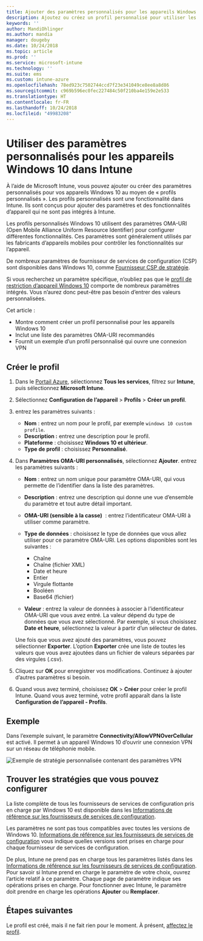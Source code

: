 ```yaml
---
title: Ajouter des paramètres personnalisés pour les appareils Windows 10 dans Microsoft Intune - Azure | Microsoft Docs
description: Ajoutez ou créez un profil personnalisé pour utiliser les paramètres OMA-URI sur les appareils exécutant Windows 10 dans Microsoft Intune. Utilisez un profil personnalisé pour ajouter des paramètres personnalisés.
keywords: ''
author: MandiOhlinger
ms.author: mandia
manager: dougeby
ms.date: 10/24/2018
ms.topic: article
ms.prod: ''
ms.service: microsoft-intune
ms.technology: ''
ms.suite: ems
ms.custom: intune-azure
ms.openlocfilehash: 78ed923c7502744ccd7f23e341049ce8ee8a8d86
ms.sourcegitcommit: c969b596ec0fec227484c50f210ba4e159e2e533
ms.translationtype: HT
ms.contentlocale: fr-FR
ms.lasthandoff: 10/24/2018
ms.locfileid: "49983208"
---
```

# <a name="use-custom-settings-for-windows-10-devices-in-intune"></a>Utiliser des paramètres personnalisés pour les appareils Windows 10 dans Intune

À l’aide de Microsoft Intune, vous pouvez ajouter ou créer des paramètres personnalisés pour vos appareils Windows 10 au moyen de « profils personnalisés ». Les profils personnalisés sont une fonctionnalité dans Intune. Ils sont conçus pour ajouter des paramètres et des fonctionnalités d’appareil qui ne sont pas intégrés à Intune.

Les profils personnalisés Windows 10 utilisent des paramètres OMA-URI (Open Mobile Alliance Uniform Resource Identifier) pour configurer différentes fonctionnalités. Ces paramètres sont généralement utilisés par les fabricants d’appareils mobiles pour contrôler les fonctionnalités sur l’appareil. 

De nombreux paramètres de fournisseur de services de configuration (CSP) sont disponibles dans Windows 10, comme [Fournisseur CSP de stratégie](https://technet.microsoft.com/itpro/windows/manage/how-it-pros-can-use-configuration-service-providers).

Si vous recherchez un paramètre spécifique, n’oubliez pas que le [profil de restriction d’appareil Windows 10](device-restrictions-windows-10.md) comporte de nombreux paramètres intégrés. Vous n’aurez donc peut-être pas besoin d’entrer des valeurs personnalisées.

Cet article :

- Montre comment créer un profil personnalisé pour les appareils Windows 10
- Inclut une liste des paramètres OMA-URI recommandés
- Fournit un exemple d’un profil personnalisé qui ouvre une connexion VPN

## <a name="create-the-profile"></a>Créer le profil

1. Dans le [Portail Azure](https://portal.azure.com), sélectionnez **Tous les services**, filtrez sur **Intune**, puis sélectionnez **Microsoft Intune**.
2. Sélectionnez **Configuration de l’appareil** > **Profils** > **Créer un profil**.
3. entrez les paramètres suivants :

    - **Nom** : entrez un nom pour le profil, par exemple `windows 10 custom profile`.
    - **Description :** entrez une description pour le profil.
    - **Plateforme** : choisissez **Windows 10 et ultérieur**.
    - **Type de profil** : choisissez **Personnalisé**.

4. Dans **Paramètres OMA-URI personnalisés**, sélectionnez **Ajouter**. entrez les paramètres suivants :

    - **Nom** : entrez un nom unique pour paramètre OMA-URI, qui vous permette de l’identifier dans la liste des paramètres.
    - **Description** : entrez une description qui donne une vue d’ensemble du paramètre et tout autre détail important.
    - **OMA-URI (sensible à la casse)**  : entrez l’identificateur OMA-URI à utiliser comme paramètre.
    - **Type de données** : choisissez le type de données que vous allez utiliser pour ce paramètre OMA-URI. Les options disponibles sont les suivantes :

        - Chaîne
        - Chaîne (fichier XML)
        - Date et heure
        - Entier
        - Virgule flottante
        - Booléen
        - Base64 (fichier)

    - **Valeur** : entrez la valeur de données à associer à l’identificateur OMA-URI que vous avez entré. La valeur dépend du type de données que vous avez sélectionné. Par exemple, si vous choisissez **Date et heure**, sélectionnez la valeur à partir d’un sélecteur de dates.

    Une fois que vous avez ajouté des paramètres, vous pouvez sélectionner **Exporter**. L’option **Exporter** crée une liste de toutes les valeurs que vous avez ajoutées dans un fichier de valeurs séparées par des virgules (.csv).

5. Cliquez sur **OK** pour enregistrer vos modifications. Continuez à ajouter d’autres paramètres si besoin.
6. Quand vous avez terminé, choisissez **OK** > **Créer** pour créer le profil Intune. Quand vous avez terminé, votre profil apparaît dans la liste **Configuration de l’appareil - Profils**.

## <a name="example"></a>Exemple

Dans l’exemple suivant, le paramètre **Connectivity/AllowVPNOverCellular** est activé. Il permet à un appareil Windows 10 d’ouvrir une connexion VPN sur un réseau de téléphonie mobile.

![Exemple de stratégie personnalisée contenant des paramètres VPN](./media/custom-policy-example.png)

## <a name="find-the-policies-you-can-configure"></a>Trouver les stratégies que vous pouvez configurer

La liste complète de tous les fournisseurs de services de configuration pris en charge par Windows 10 est disponible dans les [Informations de référence sur les fournisseurs de services de configuration](https://msdn.microsoft.com/windows/hardware/commercialize/customize/mdm/configuration-service-provider-reference).

Les paramètres ne sont pas tous compatibles avec toutes les versions de Windows 10. [Informations de référence sur les fournisseurs de services de configuration](https://msdn.microsoft.com/windows/hardware/commercialize/customize/mdm/configuration-service-provider-reference) vous indique quelles versions sont prises en charge pour chaque fournisseur de services de configuration.

De plus, Intune ne prend pas en charge tous les paramètres listés dans les [Informations de référence sur les fournisseurs de services de configuration](https://msdn.microsoft.com/windows/hardware/commercialize/customize/mdm/configuration-service-provider-reference). Pour savoir si Intune prend en charge le paramètre de votre choix, ouvrez l’article relatif à ce paramètre. Chaque page de paramètre indique ses opérations prises en charge. Pour fonctionner avec Intune, le paramètre doit prendre en charge les opérations **Ajouter** ou **Remplacer**.

## <a name="next-steps"></a>Étapes suivantes

Le profil est créé, mais il ne fait rien pour le moment. À présent, [affectez le profil](device-profile-assign.md).
